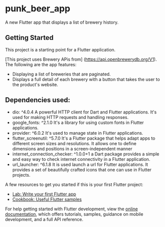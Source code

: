 # punk_beer_app

A new Flutter app that displays a list of brewery history.

## Getting Started

This project is a starting point for a Flutter application.

[This project uses Brewery APis from] (https://api.openbrewerydb.org/V1).
The following are the app features:
 - Displaying a list of breweries that are paginated.
 - Displays a full detail of each brewery with a button that takes the user to the product's website.
 

## Dependencies used:
 - dio: ^4.0.4  A powerful HTTP client for Dart and Flutter applications. It's used for making HTTP requests and handling responses. 
 - google_fonts: ^2.1.0  It's a library for using custom fonts in Flutter applications.
 - provider: ^6.0.2  It's used to manage state in Flutter applications.
 - flutter_screenutil: ^5.7.0 It's a Flutter package that helps adapt apps to different screen sizes and resolutions. It allows one to define dimensions and positions in a screen-independent manner
 - internet_connection_checker: ^1.0.0+1 a Dart package provides a simple and easy way to check internet connectivity in a Flutter application.
 - url_launcher: ^6.1.8 It is used launch a url for Flutter applications. It provides a set of beautifully crafted icons that one can use in Flutter projects.

A few resources to get you started if this is your first Flutter project:

- [Lab: Write your first Flutter app](https://docs.flutter.dev/get-started/codelab)
- [Cookbook: Useful Flutter samples](https://docs.flutter.dev/cookbook)

For help getting started with Flutter development, view the
[online documentation](https://docs.flutter.dev/), which offers tutorials,
samples, guidance on mobile development, and a full API reference.
